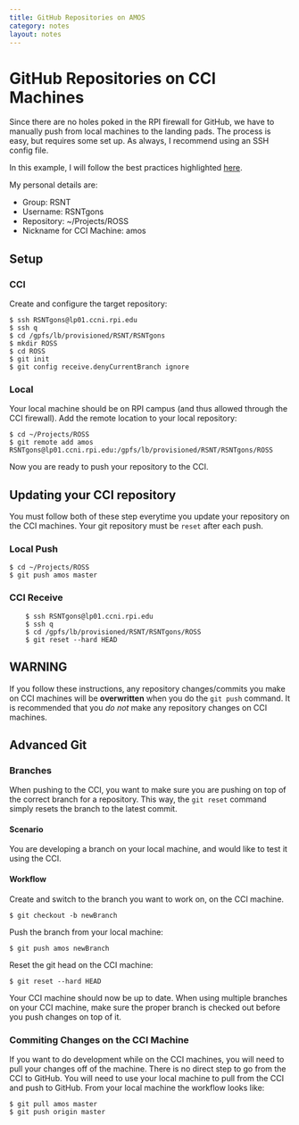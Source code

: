 ```yaml
---
title: GitHub Repositories on AMOS
category: notes
layout: notes
---
```


# GitHub Repositories on CCI Machines

Since there are no holes poked in the RPI firewall for GitHub, we have to manually push from local machines to the landing pads. 
The process is easy, but requires some set up. As always, I recommend using an SSH config file. 

In this example, I will follow the best practices highlighted [here](ccni-gpfs.html). 

My personal details are:

- Group: RSNT
- Username: RSNTgons
- Repository: ~/Projects/ROSS
- Nickname for CCI Machine: amos

## Setup

### CCI
Create and configure the target repository:

	$ ssh RSNTgons@lp01.ccni.rpi.edu
	$ ssh q
	$ cd /gpfs/lb/provisioned/RSNT/RSNTgons
	$ mkdir ROSS
	$ cd ROSS
	$ git init
	$ git config receive.denyCurrentBranch ignore

### Local
Your local machine should be on RPI campus (and thus allowed through the CCI firewall). Add the remote location to your local repository:

	$ cd ~/Projects/ROSS
	$ git remote add amos RSNTgons@lp01.ccni.rpi.edu:/gpfs/lb/provisioned/RSNT/RSNTgons/ROSS

Now you are ready to push your repository to the CCI.

## Updating your CCI repository

You must follow both of these step everytime you update your repository on the CCI machines. Your git repository must be `reset` after each push.

### Local Push
	
	$ cd ~/Projects/ROSS
	$ git push amos master

### CCI Receive

        $ ssh RSNTgons@lp01.ccni.rpi.edu
        $ ssh q
        $ cd /gpfs/lb/provisioned/RSNT/RSNTgons/ROSS
        $ git reset --hard HEAD

## WARNING

If you follow these instructions, any repository changes/commits you make on CCI machines will be **overwritten** when you do the `git push` command. It is recommended that you *do not* make any repository changes on CCI machines. 

## Advanced Git

### Branches

When pushing to the CCI, you want to make sure you are pushing on top of the correct branch for a repository. This way, the `git reset` command simply resets the branch to the latest commit.

#### Scenario

You are developing a branch on your local machine, and would like to test it using the CCI.

#### Workflow

Create and switch to the branch you want to work on, on the CCI machine. 

	$ git checkout -b newBranch

Push the branch from your local machine:

	$ git push amos newBranch

Reset the git head on the CCI machine:

	$ git reset --hard HEAD

Your CCI machine should now be up to date. When using multiple branches on your CCI machine, make sure the proper branch is checked out before you push changes on top of it.

### Commiting Changes on the CCI Machine

If you want to do development while on the CCI machines, you will need to pull your changes off of the machine. There is no direct step to go from the CCI to GitHub. You will need to use your local machine to pull from the CCI and push to GitHub. From your local machine the workflow looks like:

	$ git pull amos master
	$ git push origin master

